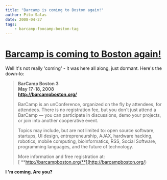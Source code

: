 ```yaml
---
title: "Barcamp is coming to Boston again!"
author: Pito Salas
date: 2008-04-27
tags:
    - barcamp-foocamp-boston-tag
---
```

# [Barcamp is coming to Boston again!](None)




Well it's not really 'coming' - it was here all along, just dormant. Here's
the down-lo:

> **BarCamp Boston 3  
>  May 17-18, 2008  
> <http://barcampboston.org/>**
>
> BarCamp is an unConference, organized on the fly by attendees, for
> attendees. There is no registration fee, but you don't just attend a BarCamp
> — you can participate in discussions, demo your projects, or join into
> another cooperative event.
>
> Topics may include, but are not limited to: open source software, startups,
> UI design, entrepreneurship, AJAX, hardware hacking, robotics, mobile
> computing, bioinformatics, RSS, Social Software, programming languages, and
> the future of technology.
>
> More information and free registration at:  
> [ **http://barcampboston.org/**](<http://barcampboston.org/>)

**I 'm coming. Are you?**


